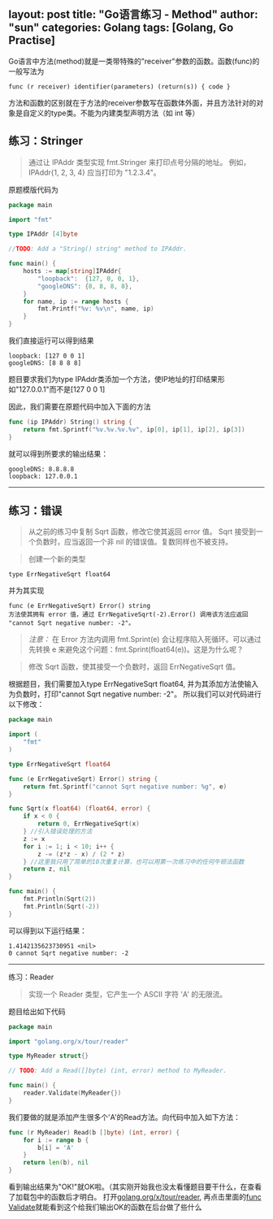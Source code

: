 layout: post
title: "Go语言练习 - Method"
author: "sun"
categories: Golang
tags: [Golang, Go Practise]
---

Go语言中方法(method)就是一类带特殊的"receiver"参数的函数。函数(func)的一般写法为
```
func (r receiver) identifier(parameters) (return(s)) { code }
```
方法和函数的区别就在于方法的receiver参数写在函数体外面，并且方法针对的对象是自定义的type类。不能为内建类型声明方法（如 int 等）

## 练习：Stringer

> 通过让 IPAddr 类型实现 fmt.Stringer 来打印点号分隔的地址。
例如，IPAddr{1, 2, 3, 4} 应当打印为 "1.2.3.4"。

原题模版代码为
```go
package main

import "fmt"

type IPAddr [4]byte

//TODO: Add a "String() string" method to IPAddr.

func main() {
	hosts := map[string]IPAddr{
		"loopback":  {127, 0, 0, 1},
		"googleDNS": {8, 8, 8, 8},
	}
	for name, ip := range hosts {
		fmt.Printf("%v: %v\n", name, ip)
	}
}

```
我们直接运行可以得到结果
```
loopback: [127 0 0 1]
googleDNS: [8 8 8 8]
```
题目要求我们为type IPAddr类添加一个方法，使IP地址的打印结果形如"127.0.0.1"而不是[127 0 0 1]

因此，我们需要在原题代码中加入下面的方法
```go
func (ip IPAddr) String() string {
	return fmt.Sprintf("%v.%v.%v.%v", ip[0], ip[1], ip[2], ip[3])
}
```
就可以得到所要求的输出结果：
```
googleDNS: 8.8.8.8
loopback: 127.0.0.1
```
---
## 练习：错误

> 从之前的练习中复制 Sqrt 函数，修改它使其返回 error 值。
Sqrt 接受到一个负数时，应当返回一个非 nil 的错误值。复数同样也不被支持。

> 创建一个新的类型
```
type ErrNegativeSqrt float64
```
并为其实现
```
func (e ErrNegativeSqrt) Error() string
方法使其拥有 error 值，通过 ErrNegativeSqrt(-2).Error() 调用该方法应返回 "cannot Sqrt negative number: -2"。
```
> *注意：* 在 Error 方法内调用 fmt.Sprint(e) 会让程序陷入死循环。可以通过先转换 e 来避免这个问题：fmt.Sprint(float64(e))。这是为什么呢？

> 修改 Sqrt 函数，使其接受一个负数时，返回 ErrNegativeSqrt 值。

根据题目，我们需要加入type ErrNegativeSqrt float64, 并为其添加方法使输入为负数时，打印"cannot Sqrt negative number: -2"。
所以我们可以对代码进行以下修改：
```go
package main

import (
	"fmt"
)

type ErrNegativeSqrt float64

func (e ErrNegativeSqrt) Error() string {
	return fmt.Sprintf("cannot Sqrt negative number: %g", e)
}

func Sqrt(x float64) (float64, error) {
	if x < 0 {
		return 0, ErrNegativeSqrt(x)
	} //引入错误处理的方法
	z := x
	for i := 1; i < 10; i++ {
		z -= (z*z - x) / (2 * z)
	} //这里我只用了简单的10次重复计算，也可以用第一次练习中的任何牛顿法函数
	return z, nil
}

func main() {
	fmt.Println(Sqrt(2))
	fmt.Println(Sqrt(-2))
}
```
可以得到以下运行结果：
```
1.4142135623730951 <nil>
0 cannot Sqrt negative number: -2
```
---
练习：Reader

> 实现一个 Reader 类型，它产生一个 ASCII 字符 'A' 的无限流。

题目给出如下代码
```go
package main

import "golang.org/x/tour/reader"

type MyReader struct{}

// TODO: Add a Read([]byte) (int, error) method to MyReader.

func main() {
	reader.Validate(MyReader{})
}
```
我们要做的就是添加产生很多个'A'的Read方法。向代码中加入如下方法：

```go
func (r MyReader) Read(b []byte) (int, error) {
	for i := range b {
		b[i] = 'A'
	}
	return len(b), nil
}
```
看到输出结果为"OK!"就OK啦。（其实刚开始我也没太看懂题目要干什么，在查看了加载包中的函数后才明白。
打开[golang.org/x/tour/reader](https://godoc.org/golang.org/x/tour/reader), 
再点击里面的[func Validate](https://github.com/golang/tour/blob/master/reader/validate.go)就能看到这个给我们输出OK的函数在后台做了些什么
